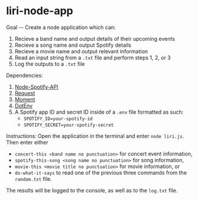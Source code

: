 # liri-node-app

Goal -- Create a node application which can: 
  1) Recieve a band name and output details of their upcoming events
  2) Recieve a song name and output Spotify details
  3) Recieve a movie name and output relevant information
  4) Read an input string from a `.txt` file and perform steps 1, 2, or 3
  5) Log the outputs to a `.txt` file
  
Dependencies: 
  1) [Node-Spotify-API](https://www.npmjs.com/package/node-spotify-api)
  2) [Request](https://www.npmjs.com/package/request)
  3) [Moment](https://www.npmjs.com/package/moment)
  4) [DotEnv](https://www.npmjs.com/package/dotenv)
  5) A Spotify app ID and secret ID inside of a `.env` file formatted as such: 
      * ```SPOTIFY_ID=your-spotify-id```
      * ```SPOTIFY_SECRET=your-spotify-secret```
      
Instructions: Open the application in the terminal and enter `node liri.js`. 
Then enter either 
  * `concert-this <band name no punctuation>` for concert event information, 
  * `spotify-this-song <song name no punctuation>` for song information, 
  * `movie-this <movie title no punctuation>` for movie information, or
  * `do-what-it-says` to read one of the previous three commands from the `random.txt` file.
  
The results will be logged to the console, as well as to the `log.txt` file.
